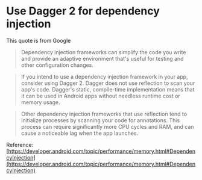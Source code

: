 # Use Dagger 2 for dependency injection

This quote is from Google
>Dependency injection frameworks can simplify the code you write and provide an adaptive environment that's useful for testing and other configuration changes.

>If you intend to use a dependency injection framework in your app, consider using Dagger 2. Dagger does not use reflection to scan your app's code. Dagger's static, compile-time implementation means that it can be used in Android apps without needless runtime cost or memory usage.

>Other dependency injection frameworks that use reflection tend to initialize processes by scanning your code for annotations. This process can require significantly more CPU cycles and RAM, and can cause a noticeable lag when the app launches.

Reference:
[https://developer.android.com/topic/performance/memory.html#DependencyInjection](https://developer.android.com/topic/performance/memory.html#DependencyInjection)


